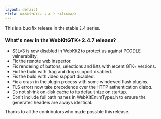 ```yaml
---
layout: default
title: WebKitGTK+ 2.4.7 released!
---
```


This is a bug fix release in the stable 2.4 series.

### What's new in the WebKitGTK+ 2.4.7 release?

 - SSLv3 is now disabled in WebKit2 to protect us against POODLE vulnerability.
 - Fix the remote web inspector.
 - Fix rendering of buttons, selections and lists with recent GTK+
   versions.
 - Fix the build with drag and drop support disabled.
 - Fix the build with video support disabled.
 - Fix a crash in the plugin process with some windowed flash plugins.
 - TLS errors now take precedence over the HTTP authentication dialog.
 - Do not shrink on-disk cache to its default size on startup.
 - Don't include full path names in WebKitEnumTypes.h to ensure the
   generated headers are always identical.

Thanks to all the contributors who made possible this release.
